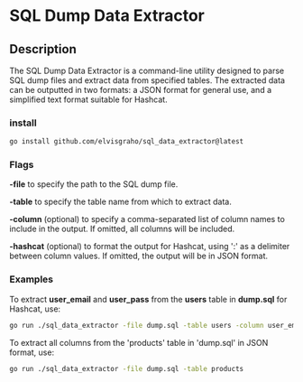 # SQL Dump Data Extractor

## Description

The SQL Dump Data Extractor is a command-line utility designed to parse SQL dump files and extract data from specified tables. The extracted data can be outputted in two formats: a JSON format for general use, and a simplified text format suitable for Hashcat.

### install

```bash
go install github.com/elvisgraho/sql_data_extractor@latest
```

### Flags

**-file** to specify the path to the SQL dump file.

**-table** to specify the table name from which to extract data.

**-column** (optional) to specify a comma-separated list of column names to include in the output. If omitted, all columns will be included.

**-hashcat** (optional) to format the output for Hashcat, using ':' as a delimiter between column values. If omitted, the output will be in JSON format.

### Examples

To extract **user_email** and **user_pass** from the **users** table in **dump.sql** for Hashcat, use:

```bash
go run ./sql_data_extractor -file dump.sql -table users -column user_email,user_pass -hashcat
```

To extract all columns from the 'products' table in 'dump.sql' in JSON format, use:

```bash
go run ./sql_data_extractor -file dump.sql -table products
```
